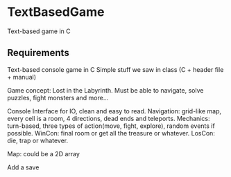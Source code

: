 # TextBasedGame

Text-based game in C

## Requirements

Text-based console game in C
Simple stuff we saw in class (C + header file + manual)

Game concept: Lost in the Labyrinth.
Must be able to navigate, solve puzzles, fight monsters and more...

Console Interface for IO, clean and easy to read.
Navigation: grid-like map, every cell is a room, 4 directions, dead ends and teleports.
Mechanics: turn-based, three types of action(move, fight, explore), random events if possible.
WinCon: final room or get all the treasure or whatever.
LosCon: die, trap or whatever.

Map: could be a 2D array

Add a save
